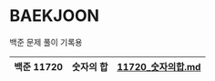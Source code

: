 # BAEKJOON
백준 문제 풀이 기록용


| 백준 11720 | 숫자의 합 | [11720_숫자의합.md](11720_숫자의합.md) |
|-----|-----|-----|
